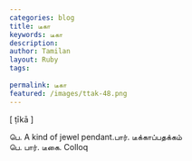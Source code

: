 ```yaml
---
categories: blog
title: டீகா
keywords: டீகா
description: 
author: Tamilan
layout: Ruby
tags: 
 
permalink: டீகா
featured: /images/ttak-48.png
---
```

  
[ ṭīkā ]  
  
பெ. A kind of jewel pendant.பார். டீக்காப்பதக்கம்  
பெ. பார். டீகை. Colloq